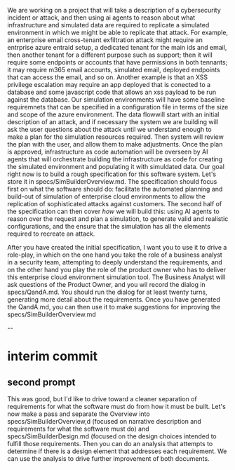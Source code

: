 We are working on a project that will take a description of a cybersecurity incident or attack, and
then using ai agents to reason about what infrastructure and simulated data are required to
replicate a simulated environment in which we might be able to replicate that attack. For example,
an enterprise email cross-tenant exfiltration attack might require an entrprise azure entraid setup,
a dedicated tenant for the main ids and email, then another tenant for a different purpose such as
support; then it will require some endpoints or accounts that have permissions in both tennants; it
may require m365 email accounts, simulated email, deployed endpoints that can access the email, and
so on. Another example is that an XSS privilege escalation may require an app deployed that is
conected to a database and some javascript code that allows an xss payload to be run against the
database. Our simulation environments will have some baseline requiremnets that can be specified in
a configuration file in terms of the size and scope of the azure environment. The data flowwill
start with an initial description of an attack, and if necessary the system we are building will ask
the user questions about the attack until we understand enough to make a plan for the simulation
resources required. Then system will review the plan with the user, and allow them to make
adjustments. Once the plan is approved, infrastructure as code automation will be overseen by AI
agents that will orchestrate building the infrastructure as code for creating the simulated
environment and populating it with simuldated data. Our goal right now is to build a rough
specification for this software system. Let's store it in specs/SimBuilderOverview.md. The
specification should focus first on what the software should do: facilitate the automated planning
and build-out of simulation of enterprise cloud environments to allow the replication of
sophisticated attacks against customers. The second half of the specification can then cover *how*
we will build this: using AI agents to reason over the request and plan a simulation, to generate
valid and realistic configurations, and the ensure that the simulation has all the elements required
to recreate an attack.

After you have created the initial specification, I want you to use it to drive a role-play, in
which on the one hand you take the role of a business analyst in a security team, attempting to
deeply understand the requirements, and on the other hand you play the role of the product owner who
has to deliver this enterprise cloud environment simulation tool. The Business Analyst will ask
questions of the Product Owner, and you wil record the dialog in specs/QandA.md. You should run the
dialog for at least twenty turns, generating more detail about the requirements. Once you have
generated the QandA.md, you can then use it to make suggestions for improving the
specs/SimBuilderOverview.md

\--

# interim commit

## second prompt

This was good, but I'd like to drive toward a cleaner separation of requirements for what the
software must do from how it must be built. Let's now make a pass and separate the Overview into
specs/SimBuilderOverview,d (focused on narrative description and requirements for what the software
must do) and specs/SimBuilderDesign.md (focused on the design choices intended to fulfill those
requirements. Then you can do an analysis that attempts to determine if there is a design element
that addresses each requirement. We can use the analysis to drive further improvement of both
documents.
